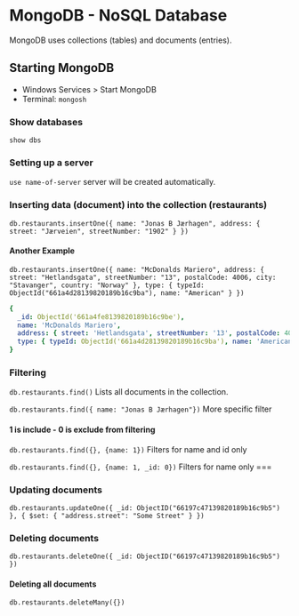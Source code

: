 # MongoDB - NoSQL Database

MongoDB uses collections (tables) and documents (entries).

## Starting MongoDB

- Windows Services > Start MongoDB
- Terminal: `mongosh`

### Show databases

`show dbs`

### Setting up a server

`use name-of-server` server will be created automatically.

### Inserting data (document) into the collection (restaurants)

`db.restaurants.insertOne({ name: "Jonas B Jærhagen", address: { street: "Jærveien", streetNumber: "1902" } })`

#### Another Example

`db.restaurants.insertOne({ name: "McDonalds Mariero", address: { street: "Hetlandsgata", streetNumber: "13", postalCode: 4006, city: "Stavanger", country: "Norway" }, type: { typeId: ObjectId("661a4d28139820189b16c9ba"), name: "American" } })`

```yaml
{
  _id: ObjectId('661a4fe8139820189b16c9be'),
  name: 'McDonalds Mariero',
  address: { street: 'Hetlandsgata', streetNumber: '13', postalCode: 4006, city: 'Stavanger', country: 'Norway' },
  type: { typeId: ObjectId('661a4d28139820189b16c9ba'), name: 'American' },
}
```

### Filtering

`db.restaurants.find()` Lists all documents in the collection.

`db.restaurants.find({ name: "Jonas B Jærhagen"})` More specific filter

#### 1 is include - 0 is exclude from filtering

`db.restaurants.find({}, {name: 1})` Filters for name and id only

`db.restaurants.find({}, {name: 1, _id: 0})` Filters for name only ===

### Updating documents

`db.restaurants.updateOne({ _id: ObjectID("66197c47139820189b16c9b5") }, { $set: { "address.street": "Some Street" } })`

### Deleting documents

`db.restaurants.deleteOne({ _id: ObjectID("66197c47139820189b16c9b5") })`

#### Deleting all documents

`db.restaurants.deleteMany({})`
